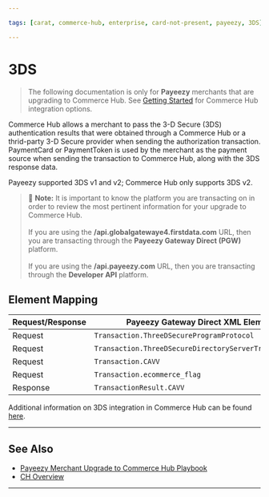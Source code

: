 ```yaml
---

tags: [carat, commerce-hub, enterprise, card-not-present, payeezy, 3DS]

---
```


# 3DS

<!-- theme: danger -->
> The following documentation is only for **Payeezy** merchants that are upgrading to Commerce Hub. See [Getting Started](?path=docs/Getting-Started/Getting-Started-General.md) for Commerce Hub integration options.

Commerce Hub allows a merchant to pass the 3-D Secure (3DS) authentication results that were obtained through a Commerce Hub or a thrid-party 3-D Secure provider when sending the authorization transaction. PaymentCard or PaymentToken is used by the merchant as the payment source when sending the transaction to Commerce Hub, along with the 3DS response data.

Payeezy supported 3DS v1 and v2; Commerce Hub only supports 3DS v2.

> :memo: **Note:** It is important to know the platform you are transacting on in order to review the most pertinent information for your upgrade to Commerce Hub. <br> <br> If you are using the **/api.globalgatewaye4.firstdata.com** URL, then you are transacting through the **Payeezy Gateway Direct (PGW)** platform. <br> <br> If you are using the **/api.payeezy.com** URL, then you are transacting through the **Developer API** platform.

## Element Mapping

|Request/Response| Payeezy Gateway Direct XML Element | Payeezy Gateway Direct JSON Element | Payeezy Developer API Element |Commerce Hub Element |
| -------- | ------------- | -------------- | -------------- | -------------- |
|Request|`Transaction.ThreeDSecureProgramProtocol`|`three_d_secure_program_protocol`|`3DS.program_protocol`|`additionalData3DS.versionData3DS.recommendedVersion`|
|Request|`Transaction.ThreeDSecureDirectoryServerTransactionId`|`three_d_secure_directory_server_transaction_id`|`3DS.directory_server_transaction_id`|`additionalData3DS.dsTransactionId`|
|Request|`Transaction.CAVV`|`cavv`|`3DS.cavv`|`mpiData3ds.cavv`|
|Request|`Transaction.ecommerce_flag`|`ecommerce_flag`|`eci_indicator`|`mpiData3ds.eci`|
|Response|`TransactionResult.CAVV`|`cavv_response`|N/A|`networkDetails.cavvResponseCode`|

Additional information on 3DS integration in Commerce Hub can be found [here](?path=docs/Online-Mobile-Digital/3D-Secure/3DS-Request.md).

---

## See Also

- [Payeezy Merchant Upgrade to Commerce Hub Playbook](?path=docs/Resources/Guides/Payeezy/PayeezyUpgradetoCHGuideLandingPage.md)
- [CH Overview](?path=docs/Getting-Started/Getting-Started-General.md)

---
